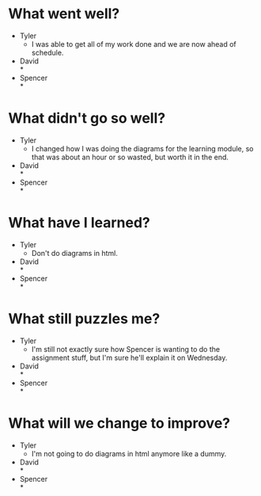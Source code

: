 # What went well?   

* Tyler   
    * I was able to get all of my work done and we are now ahead of schedule.
* David   
    * 
* Spencer   
    * 
    
# What didn't go so well?   

* Tyler    
    * I changed how I was doing the diagrams for the learning module, so that was about an hour or so wasted, but worth it in the end.
* David  
    * 
* Spencer  
    * 

# What have I learned?   

* Tyler     
    * Don't do diagrams in html.
* David   
    * 
* Spencer   
    * 

# What still puzzles me?   

* Tyler   
    * I'm still not exactly sure how Spencer is wanting to do the assignment stuff, but I'm sure he'll explain it on Wednesday.
* David   
    * 
* Spencer   
    * 

# What will we change to improve?   

* Tyler   
    * I'm not going to do diagrams in html anymore like a dummy.
* David   
    * 
* Spencer   
    * 
